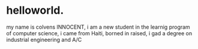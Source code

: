 # helloworld.
my name is colvens INNOCENT, i am a new student in the learnig program of computer science, i came from Haiti, borned in raised, i gad a degree on industrial engineering and A/C
